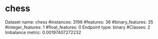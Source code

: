 # chess
Dataset name: chess
#instances: 3196
#features: 36
  #binary_features: 35
  #integer_features: 1
  #float_features: 0
Endpoint type: binary
#Classes: 2
Imbalance metric: 0.00197407272232
